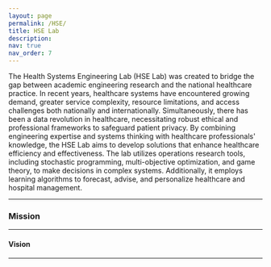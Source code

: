 ```yaml
---
layout: page
permalink: /HSE/
title: HSE Lab
description: 
nav: true
nav_order: 7
---
```


The Health Systems Engineering Lab (HSE Lab) was created to bridge the gap between academic engineering research and the national healthcare practice. In recent years, healthcare systems have encountered growing demand, greater service complexity, resource limitations, and access challenges both nationally and internationally. Simultaneously, there has been a data revolution in healthcare, necessitating robust ethical and professional frameworks to safeguard patient privacy. By combining engineering expertise and systems thinking with healthcare professionals' knowledge, the HSE Lab aims to develop solutions that enhance healthcare efficiency and effectiveness. The lab utilizes operations research tools, including stochastic programming, multi-objective optimization, and game theory, to make decisions in complex systems. Additionally, it employs learning algorithms to forecast, advise, and personalize healthcare and hospital management.

---

### Mission 

---
#### Vision


---
